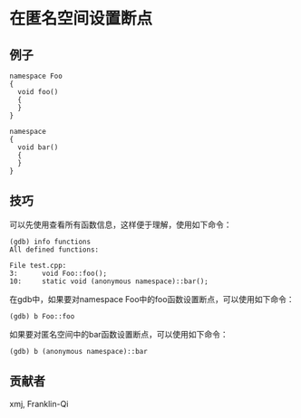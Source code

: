 # 在匿名空间设置断点

## 例子
	namespace Foo
	{
	  void foo()
	  {
	  }
	}

	namespace
	{
	  void bar()
	  {
	  }
	}

## 技巧

可以先使用查看所有函数信息，这样便于理解，使用如下命令：

	(gdb) info functions                                                                                                                   
	All defined functions:                                                                                                                 

	File test.cpp:
	3:      void Foo::foo();
	10:     static void (anonymous namespace)::bar();

在gdb中，如果要对namespace Foo中的foo函数设置断点，可以使用如下命令：

	(gdb) b Foo::foo

如果要对匿名空间中的bar函数设置断点，可以使用如下命令：

	(gdb) b (anonymous namespace)::bar

## 贡献者

xmj, Franklin-Qi

